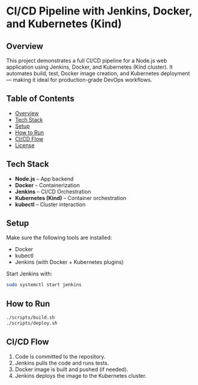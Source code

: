# CI/CD Pipeline with Jenkins, Docker, and Kubernetes (Kind)

## Overview
This project demonstrates a full CI/CD pipeline for a Node.js web application using Jenkins, Docker, and Kubernetes (Kind cluster). It automates build, test, Docker image creation, and Kubernetes deployment — making it ideal for production-grade DevOps workflows.

## Table of Contents
- [Overview](#overview)
- [Tech Stack](#tech-stack)
- [Setup](#setup)
- [How to Run](#how-to-run)
- [CI/CD Flow](#cicd-flow)
- [License](#license)

## Tech Stack

- **Node.js** – App backend
- **Docker** – Containerization
- **Jenkins** – CI/CD Orchestration
- **Kubernetes (Kind)** – Container orchestration
- **kubectl** – Cluster interaction

## Setup

Make sure the following tools are installed:
- Docker
- kubectl
- Jenkins (with Docker + Kubernetes plugins)

Start Jenkins with:
```bash
sudo systemctl start jenkins
```

## How to Run

```bash
./scripts/build.sh
./scripts/deploy.sh
```

## CI/CD Flow

1. Code is committed to the repository.
2. Jenkins pulls the code and runs tests.
3. Docker image is built and pushed (if needed).
4. Jenkins deploys the image to the Kubernetes cluster.


